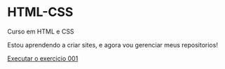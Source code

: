 # HTML-CSS
Curso em HTML e CSS

Estou aprendendo a criar sites, e agora vou gerenciar meus repositorios!

<a href= "https://ricardozimbrao.github.io/HTML-CSS/EXERCICIOS/ex001/index.html">Executar o exercicio 001</a>